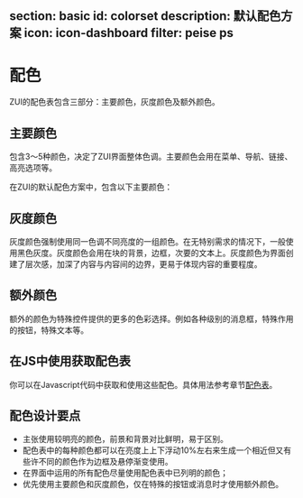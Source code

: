 ﻿section: basic
id: colorset
description: 默认配色方案
icon: icon-dashboard
filter: peise ps
---

# 配色

<style>
.colorset > div.copyable:after {display: none}
.colorset > div.copyable .copyable-target {position: absolute; right: 5px; top: 4px; font-size: 12px; opacity: 0.6; transition: opacity .2s;}
.colorset > div.copyable:hover .copyable-target {opacity: 1}
.colorset > div > .btn-copy-code {border: none; display: block; width: 158px; height: 158px; position: absolute; top: 0; left: 0; background: transparent;}
.colorset > div > .btn-copy-code > .icon {opacity: 0; display: block; width: 40px; height: 40px; border-radius: 20px; background: rgba(0,0,0,.15); color: #fff; line-height: 40px; margin: 0 auto; text-shadow: none; transform: scale(0.2); transition: transform .5s cubic-bezier(.175,.885,.32,1), opacity .5s cubic-bezier(.175,.885,.32,1);}
.colorset > div > .btn-copy-code:hover > .icon {transform: scale(1); opacity: 1;}
</style>

ZUI的配色表包含三部分：主要颜色，灰度颜色及额外颜色。

## 主要颜色

包含3～5种颜色，决定了ZUI界面整体色调。主要颜色会用在菜单、导航、链接、高亮选项等。

在ZUI的默认配色方案中，包含以下主要颜色：

<div class="colorset">
  <div class="color-primary" data-color="primary"></div>
  <div class="color-secondary" data-color="secondary"></div>
  <div class="color-pale" data-color="pale"></div>
  <div class="color-fore" data-color="fore"></div>
  <div class="color-back" data-color="back"></div>
</div>

## 灰度颜色

灰度颜色强制使用同一色调不同亮度的一组颜色。在无特别需求的情况下，一般使用黑色灰度。灰度颜色会用在块的背景，边框，次要的文本上。灰度颜色为界面创建了层次感，加深了内容与内容间的边界，更易于体现内容的重要程度。

<div class="colorset">
  <div class="color-gray-darker" data-color="grayDarker"></div>
  <div class="color-gray-dark" data-color="grayDark"></div>
  <div class="color-gray" data-color="gray"></div>
  <div class="color-gray-light" data-color="grayLight"></div>
  <div class="color-gray-lighter" data-color="grayLighter"></div>
  <div class="color-gray-pale" data-color="grayPale"></div>
</div>

<div class="colorset">
  <div class="color-white" data-color="white"></div>
  <div class="color-black" data-color="black"></div>
</div>

<div class="colorset">
  <div class="color-light" data-color="light"></div>
  <div class="color-dark" data-color="dark"></div>
</div>

## 额外颜色

额外的颜色为特殊控件提供的更多的色彩选择。例如各种级别的消息框，特殊作用的按钮，特殊文本等。

<div class="colorset">
  <div class="color-red" data-color="red"></div>
  <div class="color-yellow" data-color="yellow"></div>
  <div class="color-green" data-color="green"></div>
  <div class="color-blue" data-color="blue"></div>
  <div class="color-brown" data-color="brown"></div>
  <div class="color-purple" data-color="purple"></div>
</div>

<div class="colorset">
  <div class="color-danger" data-color="danger"></div>
  <div class="color-warning" data-color="warning"></div>
  <div class="color-success" data-color="success"></div>
  <div class="color-info" data-color="info"></div>
  <div class="color-important" data-color="important"></div>
  <div class="color-special" data-color="special"></div>
</div>

<div class="colorset">
  <div class="color-danger-pale" data-color="dangerPale"></div>
  <div class="color-warning-pale" data-color="warningPale"></div>
  <div class="color-success-pale" data-color="successPale"></div>
  <div class="color-info-pale" data-color="infoPale"></div>
  <div class="color-important-pale" data-color="importantPale"></div>
  <div class="color-special-pale" data-color="specialPale"></div>
</div>

## 在JS中使用获取配色表

你可以在Javascript代码中获取和使用这些配色。具体用法参考章节[配色表](#javascript/colorset)。

## 配色设计要点

*   主张使用较明亮的颜色，前景和背景对比鲜明，易于区别。
*   配色表中的每种颜色都可以在亮度上上下浮动10%左右来生成一个相近但又有些许不同的颜色作为边框及悬停渐变使用。
*   在界面中运用的所有配色尽量使用配色表中已列明的颜色；
*   优先使用主要颜色和灰度颜色，仅在特殊的按钮或消息时才使用额外颜色。

<script>
function afterPageLoad() {
    if(!$.zui.colorset) return;

    $('.colorset > div').each(function() {
        var $color = $(this).addClass('copyable');
        var color = $.zui.colorset[$color.data('color')].toUpperCase();
        var inverseColor = new $.zui.Color(color).contrast('#333', '#fff').toCssStr();
        $color.append('<div class="copyable-target" style="color: ' + inverseColor + '">' + $.zui.colorset[$color.data('color')].toUpperCase() + '</div>');
    });
}
</script>
